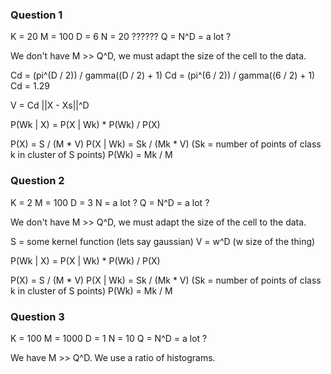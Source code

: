 ### Question 1

K = 20
M = 100
D = 6
N = 20 ??????
Q = N^D = a lot ?

We don't have M >> Q^D, we must adapt the size of the cell to the data.

Cd = (pi^(D / 2)) / gamma((D / 2) + 1)
Cd = (pi^(6 / 2)) / gamma((6 / 2) + 1)
Cd = 1.29

V = Cd ||X - Xs||^D

P(Wk | X) = P(X | Wk) * P(Wk) / P(X)

P(X) = S / (M * V)
P(X | Wk) = Sk / (Mk * V) (Sk = number of points of class k in cluster of S points)
P(Wk) = Mk / M


### Question 2

K = 2
M = 100
D = 3
N = a lot ?
Q = N^D = a lot ?

We don't have M >> Q^D, we must adapt the size of the cell to the data.

S = some kernel function (lets say gaussian)
V = w^D (w size of the thing)

P(Wk | X) = P(X | Wk) * P(Wk) / P(X)

P(X) = S / (M * V)
P(X | Wk) = Sk / (Mk * V) (Sk = number of points of class k in cluster of S points)
P(Wk) = Mk / M

### Question 3

K = 100
M = 1000
D = 1
N = 10
Q = N^D = a lot ?

We have M >> Q^D. We use a ratio of histograms.
